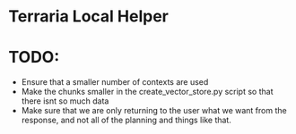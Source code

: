 # Terraria Local Helper

# TODO: 

- Ensure that a smaller number of contexts are used
- Make the chunks smaller in the create_vector_store.py script so that there isnt so much data
- Make sure that we are only returning to the user what we want from the response, and not all of the planning and things like that.